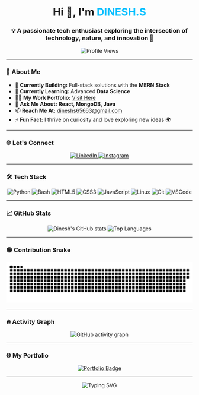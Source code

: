 <h1 align="center">Hi 👋, I'm <span style="color:#00BFFF">DINESH.S</span></h1>
<h3 align="center">💡 A passionate tech enthusiast exploring the intersection of technology, nature, and innovation 🌟</h3>

<p align="center">
  <img src="https://komarev.com/ghpvc/?username=dineshs65663&label=Profile%20Views&color=0e75b6&style=flat-square" alt="Profile Views" />
</p>

---

### 🚀 About Me

- 🔭 **Currently Building:** Full-stack solutions with the **MERN Stack**  
- 🌱 **Currently Learning:** Advanced **Data Science**  
- 👨‍💻 **My Work Portfolio:** [Visit Here](https://mellifluous-taiyaki-62bbf0.netlify.app/)  
- 💬 **Ask Me About:** **React, MongoDB, Java**  
- 📫 **Reach Me At:** [dineshs65663@gmail.com](mailto:dineshs65663@gmail.com)  
- ⚡ **Fun Fact:** I thrive on curiosity and love exploring new ideas 🌍  

---

### 🌐 Let's Connect

<p align="center">
  <a href="https://www.linkedin.com/in/dinesh-s-434359202" target="_blank">
    <img src="https://img.shields.io/badge/LinkedIn-0A66C2?style=for-the-badge&logo=linkedin&logoColor=white" alt="LinkedIn" />
  </a>
  <a href="https://www.instagram.com/i_am_dinesh__kumar/" target="_blank">
    <img src="https://img.shields.io/badge/Instagram-E4405F?style=for-the-badge&logo=instagram&logoColor=white" alt="Instagram" />
  </a>
</p>

---

### 🛠️ Tech Stack

<p align="center">
  <img src="https://img.shields.io/badge/Python-3776AB?style=flat&logo=python&logoColor=white" alt="Python" />
  <img src="https://img.shields.io/badge/Bash-4EAA25?style=flat&logo=gnubash&logoColor=white" alt="Bash" />
  <img src="https://img.shields.io/badge/HTML5-E34F26?style=flat&logo=html5&logoColor=white" alt="HTML5" />
  <img src="https://img.shields.io/badge/CSS3-1572B6?style=flat&logo=css3&logoColor=white" alt="CSS3" />
  <img src="https://img.shields.io/badge/JavaScript-F7DF1E?style=flat&logo=javascript&logoColor=black" alt="JavaScript" />
  <img src="https://img.shields.io/badge/Linux-FCC624?style=flat&logo=linux&logoColor=black" alt="Linux" />
  <img src="https://img.shields.io/badge/Git-F05032?style=flat&logo=git&logoColor=white" alt="Git" />
  <img src="https://img.shields.io/badge/VSCode-007ACC?style=flat&logo=visualstudiocode&logoColor=white" alt="VSCode" />
</p>

---

### 📈 GitHub Stats

<p align="center">
  <img src="https://github-readme-stats.vercel.app/api?username=Dineshs65663&show_icons=true&theme=radical&hide=issues&count_private=true" width="48%" alt="Dinesh's GitHub stats" />
  <img src="https://github-readme-stats.vercel.app/api/top-langs/?username=Dineshs65663&layout=compact&theme=radical&langs_count=6" width="48%" alt="Top Languages" />
</p>

---

### 🟢 Contribution Snake

<p align="center">
  <img src="https://raw.githubusercontent.com/Dineshs65663/Dineshs65663/output/github-snake-dark.svg" alt="Snake animation" />
</p>

---

### 🔥 Activity Graph

<p align="center">
  <img src="https://github-readme-activity-graph.vercel.app/graph?username=Dineshs65663&theme=react-dark&hide_border=true&area=true" alt="GitHub activity graph" />
</p>

---

### 🌐 My Portfolio

<p align="center">
  <a href="https://mellifluous-taiyaki-62bbf0.netlify.app/" target="_blank">
    <img src="https://img.shields.io/badge/Visit%20My%20Website-%23007ACC?style=for-the-badge&logo=google-chrome&logoColor=white" alt="Portfolio Badge" />
  </a>
</p>

---

<p align="center">
  <img src="https://readme-typing-svg.demolab.com?font=Fira+Code&size=24&pause=1000&color=F7F7F7&center=true&vCenter=true&width=600&lines=Thanks+for+visiting+my+profile!;Happy+Coding+%F0%9F%92%BB" alt="Typing SVG" />
</p>
